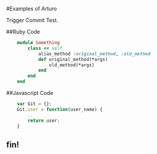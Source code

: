 #Examples of Arturo

Trigger Commit Test.

##Ruby Code
```ruby
    module Something
        class << self
            alias_method :original_method, :old_method
            def original_method(*args)
                old_method(*args)
            end
        end
    end
```
##Javascript Code
```javascript
    var Git = {};
    Git.user = function(user_name) {
        ..
        return user;
    }
```


## fin!
